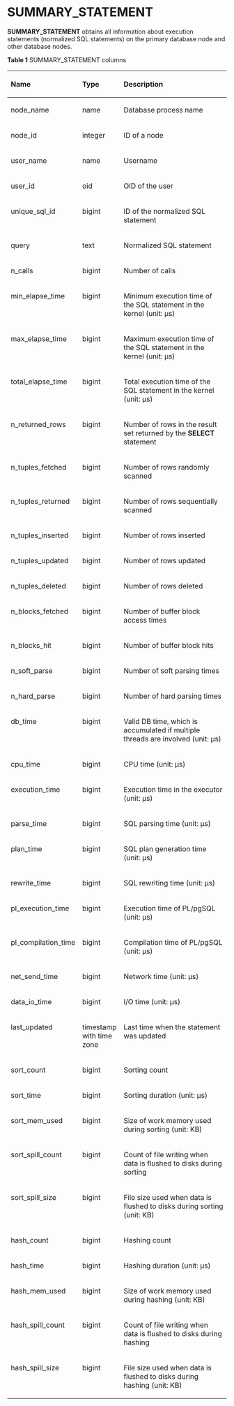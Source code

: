 # SUMMARY\_STATEMENT<a name="EN-US_TOPIC_0289900134"></a>

**SUMMARY\_STATEMENT**  obtains all information about execution statements \(normalized SQL statements\) on the primary database node and other database nodes.

**Table  1**  SUMMARY\_STATEMENT columns

<a name="en-us_topic_0283136803_en-us_topic_0237122655_table1885642955515"></a>
<table><thead align="left"><tr id="en-us_topic_0283136803_en-us_topic_0237122655_row109937298552"><th class="cellrowborder" valign="top" width="26.669999999999998%" id="mcps1.2.4.1.1"><p id="en-us_topic_0283136803_en-us_topic_0237122655_p2993152915559"><a name="en-us_topic_0283136803_en-us_topic_0237122655_p2993152915559"></a><a name="en-us_topic_0283136803_en-us_topic_0237122655_p2993152915559"></a><strong id="b14879059132519"><a name="b14879059132519"></a><a name="b14879059132519"></a>Name</strong></p>
</th>
<th class="cellrowborder" valign="top" width="17.54%" id="mcps1.2.4.1.2"><p id="en-us_topic_0283136803_en-us_topic_0237122655_p18993429135515"><a name="en-us_topic_0283136803_en-us_topic_0237122655_p18993429135515"></a><a name="en-us_topic_0283136803_en-us_topic_0237122655_p18993429135515"></a><strong id="b189211100269"><a name="b189211100269"></a><a name="b189211100269"></a>Type</strong></p>
</th>
<th class="cellrowborder" valign="top" width="55.78999999999999%" id="mcps1.2.4.1.3"><p id="en-us_topic_0283136803_en-us_topic_0237122655_p11993229195514"><a name="en-us_topic_0283136803_en-us_topic_0237122655_p11993229195514"></a><a name="en-us_topic_0283136803_en-us_topic_0237122655_p11993229195514"></a><strong id="b1261961162618"><a name="b1261961162618"></a><a name="b1261961162618"></a>Description</strong></p>
</th>
</tr>
</thead>
<tbody><tr id="en-us_topic_0283136803_en-us_topic_0237122655_row399314299557"><td class="cellrowborder" valign="top" width="26.669999999999998%" headers="mcps1.2.4.1.1 "><p id="en-us_topic_0283136803_en-us_topic_0237122655_p3993122915554"><a name="en-us_topic_0283136803_en-us_topic_0237122655_p3993122915554"></a><a name="en-us_topic_0283136803_en-us_topic_0237122655_p3993122915554"></a>node_name</p>
</td>
<td class="cellrowborder" valign="top" width="17.54%" headers="mcps1.2.4.1.2 "><p id="en-us_topic_0283136803_en-us_topic_0237122655_p199319292552"><a name="en-us_topic_0283136803_en-us_topic_0237122655_p199319292552"></a><a name="en-us_topic_0283136803_en-us_topic_0237122655_p199319292552"></a>name</p>
</td>
<td class="cellrowborder" valign="top" width="55.78999999999999%" headers="mcps1.2.4.1.3 "><p id="en-us_topic_0283136803_en-us_topic_0237122655_p79933290551"><a name="en-us_topic_0283136803_en-us_topic_0237122655_p79933290551"></a><a name="en-us_topic_0283136803_en-us_topic_0237122655_p79933290551"></a>Database process name</p>
</td>
</tr>
<tr id="en-us_topic_0283136803_en-us_topic_0237122655_row1899322917554"><td class="cellrowborder" valign="top" width="26.669999999999998%" headers="mcps1.2.4.1.1 "><p id="en-us_topic_0283136803_en-us_topic_0237122655_p699314290553"><a name="en-us_topic_0283136803_en-us_topic_0237122655_p699314290553"></a><a name="en-us_topic_0283136803_en-us_topic_0237122655_p699314290553"></a>node_id</p>
</td>
<td class="cellrowborder" valign="top" width="17.54%" headers="mcps1.2.4.1.2 "><p id="en-us_topic_0283136803_en-us_topic_0237122655_p39931729165511"><a name="en-us_topic_0283136803_en-us_topic_0237122655_p39931729165511"></a><a name="en-us_topic_0283136803_en-us_topic_0237122655_p39931729165511"></a>integer</p>
</td>
<td class="cellrowborder" valign="top" width="55.78999999999999%" headers="mcps1.2.4.1.3 "><p id="en-us_topic_0283136803_en-us_topic_0237122655_p599372910559"><a name="en-us_topic_0283136803_en-us_topic_0237122655_p599372910559"></a><a name="en-us_topic_0283136803_en-us_topic_0237122655_p599372910559"></a>ID of a node</p>
</td>
</tr>
<tr id="en-us_topic_0283136803_en-us_topic_0237122655_row17993202910557"><td class="cellrowborder" valign="top" width="26.669999999999998%" headers="mcps1.2.4.1.1 "><p id="en-us_topic_0283136803_en-us_topic_0237122655_p11994329205516"><a name="en-us_topic_0283136803_en-us_topic_0237122655_p11994329205516"></a><a name="en-us_topic_0283136803_en-us_topic_0237122655_p11994329205516"></a>user_name</p>
</td>
<td class="cellrowborder" valign="top" width="17.54%" headers="mcps1.2.4.1.2 "><p id="en-us_topic_0283136803_en-us_topic_0237122655_p99941429185510"><a name="en-us_topic_0283136803_en-us_topic_0237122655_p99941429185510"></a><a name="en-us_topic_0283136803_en-us_topic_0237122655_p99941429185510"></a>name</p>
</td>
<td class="cellrowborder" valign="top" width="55.78999999999999%" headers="mcps1.2.4.1.3 "><p id="en-us_topic_0283136803_en-us_topic_0237122655_p1399422912551"><a name="en-us_topic_0283136803_en-us_topic_0237122655_p1399422912551"></a><a name="en-us_topic_0283136803_en-us_topic_0237122655_p1399422912551"></a>Username</p>
</td>
</tr>
<tr id="en-us_topic_0283136803_en-us_topic_0237122655_row20994192911555"><td class="cellrowborder" valign="top" width="26.669999999999998%" headers="mcps1.2.4.1.1 "><p id="en-us_topic_0283136803_en-us_topic_0237122655_p179946295551"><a name="en-us_topic_0283136803_en-us_topic_0237122655_p179946295551"></a><a name="en-us_topic_0283136803_en-us_topic_0237122655_p179946295551"></a>user_id</p>
</td>
<td class="cellrowborder" valign="top" width="17.54%" headers="mcps1.2.4.1.2 "><p id="en-us_topic_0283136803_en-us_topic_0237122655_p149947298552"><a name="en-us_topic_0283136803_en-us_topic_0237122655_p149947298552"></a><a name="en-us_topic_0283136803_en-us_topic_0237122655_p149947298552"></a>oid</p>
</td>
<td class="cellrowborder" valign="top" width="55.78999999999999%" headers="mcps1.2.4.1.3 "><p id="en-us_topic_0283136803_en-us_topic_0237122655_p15994152955511"><a name="en-us_topic_0283136803_en-us_topic_0237122655_p15994152955511"></a><a name="en-us_topic_0283136803_en-us_topic_0237122655_p15994152955511"></a>OID of the user</p>
</td>
</tr>
<tr id="en-us_topic_0283136803_en-us_topic_0237122655_row999402919555"><td class="cellrowborder" valign="top" width="26.669999999999998%" headers="mcps1.2.4.1.1 "><p id="en-us_topic_0283136803_en-us_topic_0237122655_p899411298557"><a name="en-us_topic_0283136803_en-us_topic_0237122655_p899411298557"></a><a name="en-us_topic_0283136803_en-us_topic_0237122655_p899411298557"></a>unique_sql_id</p>
</td>
<td class="cellrowborder" valign="top" width="17.54%" headers="mcps1.2.4.1.2 "><p id="en-us_topic_0283136803_en-us_topic_0237122655_p199944296556"><a name="en-us_topic_0283136803_en-us_topic_0237122655_p199944296556"></a><a name="en-us_topic_0283136803_en-us_topic_0237122655_p199944296556"></a>bigint</p>
</td>
<td class="cellrowborder" valign="top" width="55.78999999999999%" headers="mcps1.2.4.1.3 "><p id="en-us_topic_0283136803_en-us_topic_0237122655_p17994429115511"><a name="en-us_topic_0283136803_en-us_topic_0237122655_p17994429115511"></a><a name="en-us_topic_0283136803_en-us_topic_0237122655_p17994429115511"></a>ID of the normalized SQL statement</p>
</td>
</tr>
<tr id="en-us_topic_0283136803_en-us_topic_0237122655_row1099442918553"><td class="cellrowborder" valign="top" width="26.669999999999998%" headers="mcps1.2.4.1.1 "><p id="en-us_topic_0283136803_en-us_topic_0237122655_p5994132916554"><a name="en-us_topic_0283136803_en-us_topic_0237122655_p5994132916554"></a><a name="en-us_topic_0283136803_en-us_topic_0237122655_p5994132916554"></a>query</p>
</td>
<td class="cellrowborder" valign="top" width="17.54%" headers="mcps1.2.4.1.2 "><p id="en-us_topic_0283136803_en-us_topic_0237122655_p09940294554"><a name="en-us_topic_0283136803_en-us_topic_0237122655_p09940294554"></a><a name="en-us_topic_0283136803_en-us_topic_0237122655_p09940294554"></a>text</p>
</td>
<td class="cellrowborder" valign="top" width="55.78999999999999%" headers="mcps1.2.4.1.3 "><p id="en-us_topic_0283136803_en-us_topic_0237122655_p1399411292550"><a name="en-us_topic_0283136803_en-us_topic_0237122655_p1399411292550"></a><a name="en-us_topic_0283136803_en-us_topic_0237122655_p1399411292550"></a>Normalized SQL statement</p>
</td>
</tr>
<tr id="en-us_topic_0283136803_en-us_topic_0237122655_row15994142965520"><td class="cellrowborder" valign="top" width="26.669999999999998%" headers="mcps1.2.4.1.1 "><p id="en-us_topic_0283136803_en-us_topic_0237122655_p599412297555"><a name="en-us_topic_0283136803_en-us_topic_0237122655_p599412297555"></a><a name="en-us_topic_0283136803_en-us_topic_0237122655_p599412297555"></a>n_calls</p>
</td>
<td class="cellrowborder" valign="top" width="17.54%" headers="mcps1.2.4.1.2 "><p id="en-us_topic_0283136803_en-us_topic_0237122655_p09941829115515"><a name="en-us_topic_0283136803_en-us_topic_0237122655_p09941829115515"></a><a name="en-us_topic_0283136803_en-us_topic_0237122655_p09941829115515"></a>bigint</p>
</td>
<td class="cellrowborder" valign="top" width="55.78999999999999%" headers="mcps1.2.4.1.3 "><p id="en-us_topic_0283136803_en-us_topic_0237122655_p89941329125515"><a name="en-us_topic_0283136803_en-us_topic_0237122655_p89941329125515"></a><a name="en-us_topic_0283136803_en-us_topic_0237122655_p89941329125515"></a>Number of calls</p>
</td>
</tr>
<tr id="en-us_topic_0283136803_en-us_topic_0237122655_row17994329105512"><td class="cellrowborder" valign="top" width="26.669999999999998%" headers="mcps1.2.4.1.1 "><p id="en-us_topic_0283136803_en-us_topic_0237122655_p399492913551"><a name="en-us_topic_0283136803_en-us_topic_0237122655_p399492913551"></a><a name="en-us_topic_0283136803_en-us_topic_0237122655_p399492913551"></a>min_elapse_time</p>
</td>
<td class="cellrowborder" valign="top" width="17.54%" headers="mcps1.2.4.1.2 "><p id="en-us_topic_0283136803_en-us_topic_0237122655_p1499432917555"><a name="en-us_topic_0283136803_en-us_topic_0237122655_p1499432917555"></a><a name="en-us_topic_0283136803_en-us_topic_0237122655_p1499432917555"></a>bigint</p>
</td>
<td class="cellrowborder" valign="top" width="55.78999999999999%" headers="mcps1.2.4.1.3 "><p id="en-us_topic_0283136803_en-us_topic_0237122655_p099413298558"><a name="en-us_topic_0283136803_en-us_topic_0237122655_p099413298558"></a><a name="en-us_topic_0283136803_en-us_topic_0237122655_p099413298558"></a>Minimum execution time of the SQL statement in the kernel (unit: μs)</p>
</td>
</tr>
<tr id="en-us_topic_0283136803_en-us_topic_0237122655_row17994122918553"><td class="cellrowborder" valign="top" width="26.669999999999998%" headers="mcps1.2.4.1.1 "><p id="en-us_topic_0283136803_en-us_topic_0237122655_p1099402975518"><a name="en-us_topic_0283136803_en-us_topic_0237122655_p1099402975518"></a><a name="en-us_topic_0283136803_en-us_topic_0237122655_p1099402975518"></a>max_elapse_time</p>
</td>
<td class="cellrowborder" valign="top" width="17.54%" headers="mcps1.2.4.1.2 "><p id="en-us_topic_0283136803_en-us_topic_0237122655_p199941029125517"><a name="en-us_topic_0283136803_en-us_topic_0237122655_p199941029125517"></a><a name="en-us_topic_0283136803_en-us_topic_0237122655_p199941029125517"></a>bigint</p>
</td>
<td class="cellrowborder" valign="top" width="55.78999999999999%" headers="mcps1.2.4.1.3 "><p id="en-us_topic_0283136803_en-us_topic_0237122655_p199951129155518"><a name="en-us_topic_0283136803_en-us_topic_0237122655_p199951129155518"></a><a name="en-us_topic_0283136803_en-us_topic_0237122655_p199951129155518"></a>Maximum execution time of the SQL statement in the kernel (unit: μs)</p>
</td>
</tr>
<tr id="en-us_topic_0283136803_en-us_topic_0237122655_row199515290559"><td class="cellrowborder" valign="top" width="26.669999999999998%" headers="mcps1.2.4.1.1 "><p id="en-us_topic_0283136803_en-us_topic_0237122655_p2995192910558"><a name="en-us_topic_0283136803_en-us_topic_0237122655_p2995192910558"></a><a name="en-us_topic_0283136803_en-us_topic_0237122655_p2995192910558"></a>total_elapse_time</p>
</td>
<td class="cellrowborder" valign="top" width="17.54%" headers="mcps1.2.4.1.2 "><p id="en-us_topic_0283136803_en-us_topic_0237122655_p11995429135517"><a name="en-us_topic_0283136803_en-us_topic_0237122655_p11995429135517"></a><a name="en-us_topic_0283136803_en-us_topic_0237122655_p11995429135517"></a>bigint</p>
</td>
<td class="cellrowborder" valign="top" width="55.78999999999999%" headers="mcps1.2.4.1.3 "><p id="en-us_topic_0283136803_en-us_topic_0237122655_p79951298551"><a name="en-us_topic_0283136803_en-us_topic_0237122655_p79951298551"></a><a name="en-us_topic_0283136803_en-us_topic_0237122655_p79951298551"></a>Total execution time of the SQL statement in the kernel (unit: μs)</p>
</td>
</tr>
<tr id="en-us_topic_0283136803_en-us_topic_0237122655_row159951129205514"><td class="cellrowborder" valign="top" width="26.669999999999998%" headers="mcps1.2.4.1.1 "><p id="en-us_topic_0283136803_en-us_topic_0237122655_p0995429185512"><a name="en-us_topic_0283136803_en-us_topic_0237122655_p0995429185512"></a><a name="en-us_topic_0283136803_en-us_topic_0237122655_p0995429185512"></a>n_returned_rows</p>
</td>
<td class="cellrowborder" valign="top" width="17.54%" headers="mcps1.2.4.1.2 "><p id="en-us_topic_0283136803_en-us_topic_0237122655_p49950292557"><a name="en-us_topic_0283136803_en-us_topic_0237122655_p49950292557"></a><a name="en-us_topic_0283136803_en-us_topic_0237122655_p49950292557"></a>bigint</p>
</td>
<td class="cellrowborder" valign="top" width="55.78999999999999%" headers="mcps1.2.4.1.3 "><p id="en-us_topic_0283136803_en-us_topic_0237122655_p59951329135517"><a name="en-us_topic_0283136803_en-us_topic_0237122655_p59951329135517"></a><a name="en-us_topic_0283136803_en-us_topic_0237122655_p59951329135517"></a>Number of rows in the result set returned by the <strong id="b12242119152611"><a name="b12242119152611"></a><a name="b12242119152611"></a>SELECT</strong> statement</p>
</td>
</tr>
<tr id="en-us_topic_0283136803_en-us_topic_0237122655_row799532918551"><td class="cellrowborder" valign="top" width="26.669999999999998%" headers="mcps1.2.4.1.1 "><p id="en-us_topic_0283136803_en-us_topic_0237122655_p299532905513"><a name="en-us_topic_0283136803_en-us_topic_0237122655_p299532905513"></a><a name="en-us_topic_0283136803_en-us_topic_0237122655_p299532905513"></a>n_tuples_fetched</p>
</td>
<td class="cellrowborder" valign="top" width="17.54%" headers="mcps1.2.4.1.2 "><p id="en-us_topic_0283136803_en-us_topic_0237122655_p14995172919552"><a name="en-us_topic_0283136803_en-us_topic_0237122655_p14995172919552"></a><a name="en-us_topic_0283136803_en-us_topic_0237122655_p14995172919552"></a>bigint</p>
</td>
<td class="cellrowborder" valign="top" width="55.78999999999999%" headers="mcps1.2.4.1.3 "><p id="en-us_topic_0283136803_en-us_topic_0237122655_p17995132975520"><a name="en-us_topic_0283136803_en-us_topic_0237122655_p17995132975520"></a><a name="en-us_topic_0283136803_en-us_topic_0237122655_p17995132975520"></a>Number of rows randomly scanned</p>
</td>
</tr>
<tr id="en-us_topic_0283136803_en-us_topic_0237122655_row17995132920555"><td class="cellrowborder" valign="top" width="26.669999999999998%" headers="mcps1.2.4.1.1 "><p id="en-us_topic_0283136803_en-us_topic_0237122655_p6995529165518"><a name="en-us_topic_0283136803_en-us_topic_0237122655_p6995529165518"></a><a name="en-us_topic_0283136803_en-us_topic_0237122655_p6995529165518"></a>n_tuples_returned</p>
</td>
<td class="cellrowborder" valign="top" width="17.54%" headers="mcps1.2.4.1.2 "><p id="en-us_topic_0283136803_en-us_topic_0237122655_p499532955517"><a name="en-us_topic_0283136803_en-us_topic_0237122655_p499532955517"></a><a name="en-us_topic_0283136803_en-us_topic_0237122655_p499532955517"></a>bigint</p>
</td>
<td class="cellrowborder" valign="top" width="55.78999999999999%" headers="mcps1.2.4.1.3 "><p id="en-us_topic_0283136803_en-us_topic_0237122655_p1899522955518"><a name="en-us_topic_0283136803_en-us_topic_0237122655_p1899522955518"></a><a name="en-us_topic_0283136803_en-us_topic_0237122655_p1899522955518"></a>Number of rows sequentially scanned</p>
</td>
</tr>
<tr id="en-us_topic_0283136803_en-us_topic_0237122655_row13995182917559"><td class="cellrowborder" valign="top" width="26.669999999999998%" headers="mcps1.2.4.1.1 "><p id="en-us_topic_0283136803_en-us_topic_0237122655_p3995929135514"><a name="en-us_topic_0283136803_en-us_topic_0237122655_p3995929135514"></a><a name="en-us_topic_0283136803_en-us_topic_0237122655_p3995929135514"></a>n_tuples_inserted</p>
</td>
<td class="cellrowborder" valign="top" width="17.54%" headers="mcps1.2.4.1.2 "><p id="en-us_topic_0283136803_en-us_topic_0237122655_p699572920552"><a name="en-us_topic_0283136803_en-us_topic_0237122655_p699572920552"></a><a name="en-us_topic_0283136803_en-us_topic_0237122655_p699572920552"></a>bigint</p>
</td>
<td class="cellrowborder" valign="top" width="55.78999999999999%" headers="mcps1.2.4.1.3 "><p id="en-us_topic_0283136803_en-us_topic_0237122655_p0995122905513"><a name="en-us_topic_0283136803_en-us_topic_0237122655_p0995122905513"></a><a name="en-us_topic_0283136803_en-us_topic_0237122655_p0995122905513"></a>Number of rows inserted</p>
</td>
</tr>
<tr id="en-us_topic_0283136803_en-us_topic_0237122655_row1399514296553"><td class="cellrowborder" valign="top" width="26.669999999999998%" headers="mcps1.2.4.1.1 "><p id="en-us_topic_0283136803_en-us_topic_0237122655_p18995202915558"><a name="en-us_topic_0283136803_en-us_topic_0237122655_p18995202915558"></a><a name="en-us_topic_0283136803_en-us_topic_0237122655_p18995202915558"></a>n_tuples_updated</p>
</td>
<td class="cellrowborder" valign="top" width="17.54%" headers="mcps1.2.4.1.2 "><p id="en-us_topic_0283136803_en-us_topic_0237122655_p89951729155510"><a name="en-us_topic_0283136803_en-us_topic_0237122655_p89951729155510"></a><a name="en-us_topic_0283136803_en-us_topic_0237122655_p89951729155510"></a>bigint</p>
</td>
<td class="cellrowborder" valign="top" width="55.78999999999999%" headers="mcps1.2.4.1.3 "><p id="en-us_topic_0283136803_en-us_topic_0237122655_p119964296553"><a name="en-us_topic_0283136803_en-us_topic_0237122655_p119964296553"></a><a name="en-us_topic_0283136803_en-us_topic_0237122655_p119964296553"></a>Number of rows updated</p>
</td>
</tr>
<tr id="en-us_topic_0283136803_en-us_topic_0237122655_row7996112975515"><td class="cellrowborder" valign="top" width="26.669999999999998%" headers="mcps1.2.4.1.1 "><p id="en-us_topic_0283136803_en-us_topic_0237122655_p999642915553"><a name="en-us_topic_0283136803_en-us_topic_0237122655_p999642915553"></a><a name="en-us_topic_0283136803_en-us_topic_0237122655_p999642915553"></a>n_tuples_deleted</p>
</td>
<td class="cellrowborder" valign="top" width="17.54%" headers="mcps1.2.4.1.2 "><p id="en-us_topic_0283136803_en-us_topic_0237122655_p79961629195518"><a name="en-us_topic_0283136803_en-us_topic_0237122655_p79961629195518"></a><a name="en-us_topic_0283136803_en-us_topic_0237122655_p79961629195518"></a>bigint</p>
</td>
<td class="cellrowborder" valign="top" width="55.78999999999999%" headers="mcps1.2.4.1.3 "><p id="en-us_topic_0283136803_en-us_topic_0237122655_p3996529205512"><a name="en-us_topic_0283136803_en-us_topic_0237122655_p3996529205512"></a><a name="en-us_topic_0283136803_en-us_topic_0237122655_p3996529205512"></a>Number of rows deleted</p>
</td>
</tr>
<tr id="en-us_topic_0283136803_en-us_topic_0237122655_row1699622917551"><td class="cellrowborder" valign="top" width="26.669999999999998%" headers="mcps1.2.4.1.1 "><p id="en-us_topic_0283136803_en-us_topic_0237122655_p1799662919559"><a name="en-us_topic_0283136803_en-us_topic_0237122655_p1799662919559"></a><a name="en-us_topic_0283136803_en-us_topic_0237122655_p1799662919559"></a>n_blocks_fetched</p>
</td>
<td class="cellrowborder" valign="top" width="17.54%" headers="mcps1.2.4.1.2 "><p id="en-us_topic_0283136803_en-us_topic_0237122655_p13996182910557"><a name="en-us_topic_0283136803_en-us_topic_0237122655_p13996182910557"></a><a name="en-us_topic_0283136803_en-us_topic_0237122655_p13996182910557"></a>bigint</p>
</td>
<td class="cellrowborder" valign="top" width="55.78999999999999%" headers="mcps1.2.4.1.3 "><p id="en-us_topic_0283136803_en-us_topic_0237122655_p1599612299550"><a name="en-us_topic_0283136803_en-us_topic_0237122655_p1599612299550"></a><a name="en-us_topic_0283136803_en-us_topic_0237122655_p1599612299550"></a>Number of buffer block access times</p>
</td>
</tr>
<tr id="en-us_topic_0283136803_en-us_topic_0237122655_row99961729175518"><td class="cellrowborder" valign="top" width="26.669999999999998%" headers="mcps1.2.4.1.1 "><p id="en-us_topic_0283136803_en-us_topic_0237122655_p10996429205517"><a name="en-us_topic_0283136803_en-us_topic_0237122655_p10996429205517"></a><a name="en-us_topic_0283136803_en-us_topic_0237122655_p10996429205517"></a>n_blocks_hit</p>
</td>
<td class="cellrowborder" valign="top" width="17.54%" headers="mcps1.2.4.1.2 "><p id="en-us_topic_0283136803_en-us_topic_0237122655_p1996112985512"><a name="en-us_topic_0283136803_en-us_topic_0237122655_p1996112985512"></a><a name="en-us_topic_0283136803_en-us_topic_0237122655_p1996112985512"></a>bigint</p>
</td>
<td class="cellrowborder" valign="top" width="55.78999999999999%" headers="mcps1.2.4.1.3 "><p id="en-us_topic_0283136803_en-us_topic_0237122655_p11996142945515"><a name="en-us_topic_0283136803_en-us_topic_0237122655_p11996142945515"></a><a name="en-us_topic_0283136803_en-us_topic_0237122655_p11996142945515"></a>Number of buffer block hits</p>
</td>
</tr>
<tr id="en-us_topic_0283136803_en-us_topic_0237122655_row189962029105511"><td class="cellrowborder" valign="top" width="26.669999999999998%" headers="mcps1.2.4.1.1 "><p id="en-us_topic_0283136803_en-us_topic_0237122655_p10996122915516"><a name="en-us_topic_0283136803_en-us_topic_0237122655_p10996122915516"></a><a name="en-us_topic_0283136803_en-us_topic_0237122655_p10996122915516"></a>n_soft_parse</p>
</td>
<td class="cellrowborder" valign="top" width="17.54%" headers="mcps1.2.4.1.2 "><p id="en-us_topic_0283136803_en-us_topic_0237122655_p799622915559"><a name="en-us_topic_0283136803_en-us_topic_0237122655_p799622915559"></a><a name="en-us_topic_0283136803_en-us_topic_0237122655_p799622915559"></a>bigint</p>
</td>
<td class="cellrowborder" valign="top" width="55.78999999999999%" headers="mcps1.2.4.1.3 "><p id="en-us_topic_0283136803_en-us_topic_0237122655_p999619294555"><a name="en-us_topic_0283136803_en-us_topic_0237122655_p999619294555"></a><a name="en-us_topic_0283136803_en-us_topic_0237122655_p999619294555"></a>Number of soft parsing times</p>
</td>
</tr>
<tr id="en-us_topic_0283136803_en-us_topic_0237122655_row199622915556"><td class="cellrowborder" valign="top" width="26.669999999999998%" headers="mcps1.2.4.1.1 "><p id="en-us_topic_0283136803_en-us_topic_0237122655_p14996192920550"><a name="en-us_topic_0283136803_en-us_topic_0237122655_p14996192920550"></a><a name="en-us_topic_0283136803_en-us_topic_0237122655_p14996192920550"></a>n_hard_parse</p>
</td>
<td class="cellrowborder" valign="top" width="17.54%" headers="mcps1.2.4.1.2 "><p id="en-us_topic_0283136803_en-us_topic_0237122655_p149960297559"><a name="en-us_topic_0283136803_en-us_topic_0237122655_p149960297559"></a><a name="en-us_topic_0283136803_en-us_topic_0237122655_p149960297559"></a>bigint</p>
</td>
<td class="cellrowborder" valign="top" width="55.78999999999999%" headers="mcps1.2.4.1.3 "><p id="en-us_topic_0283136803_en-us_topic_0237122655_p0996029145510"><a name="en-us_topic_0283136803_en-us_topic_0237122655_p0996029145510"></a><a name="en-us_topic_0283136803_en-us_topic_0237122655_p0996029145510"></a>Number of hard parsing times</p>
</td>
</tr>
<tr id="en-us_topic_0283136803_en-us_topic_0237122655_row10996152995515"><td class="cellrowborder" valign="top" width="26.669999999999998%" headers="mcps1.2.4.1.1 "><p id="en-us_topic_0283136803_en-us_topic_0237122655_p4996142910552"><a name="en-us_topic_0283136803_en-us_topic_0237122655_p4996142910552"></a><a name="en-us_topic_0283136803_en-us_topic_0237122655_p4996142910552"></a>db_time</p>
</td>
<td class="cellrowborder" valign="top" width="17.54%" headers="mcps1.2.4.1.2 "><p id="en-us_topic_0283136803_en-us_topic_0237122655_p149961229135516"><a name="en-us_topic_0283136803_en-us_topic_0237122655_p149961229135516"></a><a name="en-us_topic_0283136803_en-us_topic_0237122655_p149961229135516"></a>bigint</p>
</td>
<td class="cellrowborder" valign="top" width="55.78999999999999%" headers="mcps1.2.4.1.3 "><p id="en-us_topic_0283136803_en-us_topic_0237122655_p20996152975513"><a name="en-us_topic_0283136803_en-us_topic_0237122655_p20996152975513"></a><a name="en-us_topic_0283136803_en-us_topic_0237122655_p20996152975513"></a>Valid DB time, which is accumulated if multiple threads are involved (unit: μs)</p>
</td>
</tr>
<tr id="en-us_topic_0283136803_en-us_topic_0237122655_row0996102925515"><td class="cellrowborder" valign="top" width="26.669999999999998%" headers="mcps1.2.4.1.1 "><p id="en-us_topic_0283136803_en-us_topic_0237122655_p109971929195517"><a name="en-us_topic_0283136803_en-us_topic_0237122655_p109971929195517"></a><a name="en-us_topic_0283136803_en-us_topic_0237122655_p109971929195517"></a>cpu_time</p>
</td>
<td class="cellrowborder" valign="top" width="17.54%" headers="mcps1.2.4.1.2 "><p id="en-us_topic_0283136803_en-us_topic_0237122655_p1299772919551"><a name="en-us_topic_0283136803_en-us_topic_0237122655_p1299772919551"></a><a name="en-us_topic_0283136803_en-us_topic_0237122655_p1299772919551"></a>bigint</p>
</td>
<td class="cellrowborder" valign="top" width="55.78999999999999%" headers="mcps1.2.4.1.3 "><p id="en-us_topic_0283136803_en-us_topic_0237122655_p79971129135518"><a name="en-us_topic_0283136803_en-us_topic_0237122655_p79971129135518"></a><a name="en-us_topic_0283136803_en-us_topic_0237122655_p79971129135518"></a>CPU time (unit: μs)</p>
</td>
</tr>
<tr id="en-us_topic_0283136803_en-us_topic_0237122655_row1299712916558"><td class="cellrowborder" valign="top" width="26.669999999999998%" headers="mcps1.2.4.1.1 "><p id="en-us_topic_0283136803_en-us_topic_0237122655_p1499712911552"><a name="en-us_topic_0283136803_en-us_topic_0237122655_p1499712911552"></a><a name="en-us_topic_0283136803_en-us_topic_0237122655_p1499712911552"></a>execution_time</p>
</td>
<td class="cellrowborder" valign="top" width="17.54%" headers="mcps1.2.4.1.2 "><p id="en-us_topic_0283136803_en-us_topic_0237122655_p1299772945516"><a name="en-us_topic_0283136803_en-us_topic_0237122655_p1299772945516"></a><a name="en-us_topic_0283136803_en-us_topic_0237122655_p1299772945516"></a>bigint</p>
</td>
<td class="cellrowborder" valign="top" width="55.78999999999999%" headers="mcps1.2.4.1.3 "><p id="en-us_topic_0283136803_en-us_topic_0237122655_p99971529165519"><a name="en-us_topic_0283136803_en-us_topic_0237122655_p99971529165519"></a><a name="en-us_topic_0283136803_en-us_topic_0237122655_p99971529165519"></a>Execution time in the executor (unit: μs)</p>
</td>
</tr>
<tr id="en-us_topic_0283136803_en-us_topic_0237122655_row17997629205512"><td class="cellrowborder" valign="top" width="26.669999999999998%" headers="mcps1.2.4.1.1 "><p id="en-us_topic_0283136803_en-us_topic_0237122655_p16997132975512"><a name="en-us_topic_0283136803_en-us_topic_0237122655_p16997132975512"></a><a name="en-us_topic_0283136803_en-us_topic_0237122655_p16997132975512"></a>parse_time</p>
</td>
<td class="cellrowborder" valign="top" width="17.54%" headers="mcps1.2.4.1.2 "><p id="en-us_topic_0283136803_en-us_topic_0237122655_p1499712995517"><a name="en-us_topic_0283136803_en-us_topic_0237122655_p1499712995517"></a><a name="en-us_topic_0283136803_en-us_topic_0237122655_p1499712995517"></a>bigint</p>
</td>
<td class="cellrowborder" valign="top" width="55.78999999999999%" headers="mcps1.2.4.1.3 "><p id="en-us_topic_0283136803_en-us_topic_0237122655_p1099719295558"><a name="en-us_topic_0283136803_en-us_topic_0237122655_p1099719295558"></a><a name="en-us_topic_0283136803_en-us_topic_0237122655_p1099719295558"></a>SQL parsing time (unit: μs)</p>
</td>
</tr>
<tr id="en-us_topic_0283136803_en-us_topic_0237122655_row1399710294556"><td class="cellrowborder" valign="top" width="26.669999999999998%" headers="mcps1.2.4.1.1 "><p id="en-us_topic_0283136803_en-us_topic_0237122655_p69978293552"><a name="en-us_topic_0283136803_en-us_topic_0237122655_p69978293552"></a><a name="en-us_topic_0283136803_en-us_topic_0237122655_p69978293552"></a>plan_time</p>
</td>
<td class="cellrowborder" valign="top" width="17.54%" headers="mcps1.2.4.1.2 "><p id="en-us_topic_0283136803_en-us_topic_0237122655_p599752915520"><a name="en-us_topic_0283136803_en-us_topic_0237122655_p599752915520"></a><a name="en-us_topic_0283136803_en-us_topic_0237122655_p599752915520"></a>bigint</p>
</td>
<td class="cellrowborder" valign="top" width="55.78999999999999%" headers="mcps1.2.4.1.3 "><p id="en-us_topic_0283136803_en-us_topic_0237122655_p899722916556"><a name="en-us_topic_0283136803_en-us_topic_0237122655_p899722916556"></a><a name="en-us_topic_0283136803_en-us_topic_0237122655_p899722916556"></a>SQL plan generation time (unit: μs)</p>
</td>
</tr>
<tr id="en-us_topic_0283136803_en-us_topic_0237122655_row13997229185514"><td class="cellrowborder" valign="top" width="26.669999999999998%" headers="mcps1.2.4.1.1 "><p id="en-us_topic_0283136803_en-us_topic_0237122655_p099722914555"><a name="en-us_topic_0283136803_en-us_topic_0237122655_p099722914555"></a><a name="en-us_topic_0283136803_en-us_topic_0237122655_p099722914555"></a>rewrite_time</p>
</td>
<td class="cellrowborder" valign="top" width="17.54%" headers="mcps1.2.4.1.2 "><p id="en-us_topic_0283136803_en-us_topic_0237122655_p999762935516"><a name="en-us_topic_0283136803_en-us_topic_0237122655_p999762935516"></a><a name="en-us_topic_0283136803_en-us_topic_0237122655_p999762935516"></a>bigint</p>
</td>
<td class="cellrowborder" valign="top" width="55.78999999999999%" headers="mcps1.2.4.1.3 "><p id="en-us_topic_0283136803_en-us_topic_0237122655_p49979297554"><a name="en-us_topic_0283136803_en-us_topic_0237122655_p49979297554"></a><a name="en-us_topic_0283136803_en-us_topic_0237122655_p49979297554"></a>SQL rewriting time (unit: μs)</p>
</td>
</tr>
<tr id="en-us_topic_0283136803_en-us_topic_0237122655_row99971829165520"><td class="cellrowborder" valign="top" width="26.669999999999998%" headers="mcps1.2.4.1.1 "><p id="en-us_topic_0283136803_en-us_topic_0237122655_p3997182917551"><a name="en-us_topic_0283136803_en-us_topic_0237122655_p3997182917551"></a><a name="en-us_topic_0283136803_en-us_topic_0237122655_p3997182917551"></a>pl_execution_time</p>
</td>
<td class="cellrowborder" valign="top" width="17.54%" headers="mcps1.2.4.1.2 "><p id="en-us_topic_0283136803_en-us_topic_0237122655_p1699762915510"><a name="en-us_topic_0283136803_en-us_topic_0237122655_p1699762915510"></a><a name="en-us_topic_0283136803_en-us_topic_0237122655_p1699762915510"></a>bigint</p>
</td>
<td class="cellrowborder" valign="top" width="55.78999999999999%" headers="mcps1.2.4.1.3 "><p id="en-us_topic_0283136803_en-us_topic_0237122655_p19977294553"><a name="en-us_topic_0283136803_en-us_topic_0237122655_p19977294553"></a><a name="en-us_topic_0283136803_en-us_topic_0237122655_p19977294553"></a>Execution time of PL/pgSQL (unit: μs)</p>
</td>
</tr>
<tr id="en-us_topic_0283136803_en-us_topic_0237122655_row1799717299557"><td class="cellrowborder" valign="top" width="26.669999999999998%" headers="mcps1.2.4.1.1 "><p id="en-us_topic_0283136803_en-us_topic_0237122655_p1399712297550"><a name="en-us_topic_0283136803_en-us_topic_0237122655_p1399712297550"></a><a name="en-us_topic_0283136803_en-us_topic_0237122655_p1399712297550"></a>pl_compilation_time</p>
</td>
<td class="cellrowborder" valign="top" width="17.54%" headers="mcps1.2.4.1.2 "><p id="en-us_topic_0283136803_en-us_topic_0237122655_p12998152910551"><a name="en-us_topic_0283136803_en-us_topic_0237122655_p12998152910551"></a><a name="en-us_topic_0283136803_en-us_topic_0237122655_p12998152910551"></a>bigint</p>
</td>
<td class="cellrowborder" valign="top" width="55.78999999999999%" headers="mcps1.2.4.1.3 "><p id="en-us_topic_0283136803_en-us_topic_0237122655_p1699820292553"><a name="en-us_topic_0283136803_en-us_topic_0237122655_p1699820292553"></a><a name="en-us_topic_0283136803_en-us_topic_0237122655_p1699820292553"></a>Compilation time of PL/pgSQL (unit: μs)</p>
</td>
</tr>
<tr id="en-us_topic_0283136803_en-us_topic_0237122655_row1699832913554"><td class="cellrowborder" valign="top" width="26.669999999999998%" headers="mcps1.2.4.1.1 "><p id="en-us_topic_0283136803_en-us_topic_0237122655_p19998529185511"><a name="en-us_topic_0283136803_en-us_topic_0237122655_p19998529185511"></a><a name="en-us_topic_0283136803_en-us_topic_0237122655_p19998529185511"></a>net_send_time</p>
</td>
<td class="cellrowborder" valign="top" width="17.54%" headers="mcps1.2.4.1.2 "><p id="en-us_topic_0283136803_en-us_topic_0237122655_p179981329175511"><a name="en-us_topic_0283136803_en-us_topic_0237122655_p179981329175511"></a><a name="en-us_topic_0283136803_en-us_topic_0237122655_p179981329175511"></a>bigint</p>
</td>
<td class="cellrowborder" valign="top" width="55.78999999999999%" headers="mcps1.2.4.1.3 "><p id="en-us_topic_0283136803_en-us_topic_0237122655_p399872919553"><a name="en-us_topic_0283136803_en-us_topic_0237122655_p399872919553"></a><a name="en-us_topic_0283136803_en-us_topic_0237122655_p399872919553"></a>Network time (unit: μs)</p>
</td>
</tr>
<tr id="en-us_topic_0283136803_en-us_topic_0237122655_row5998122915513"><td class="cellrowborder" valign="top" width="26.669999999999998%" headers="mcps1.2.4.1.1 "><p id="en-us_topic_0283136803_en-us_topic_0237122655_p99981529145514"><a name="en-us_topic_0283136803_en-us_topic_0237122655_p99981529145514"></a><a name="en-us_topic_0283136803_en-us_topic_0237122655_p99981529145514"></a>data_io_time</p>
</td>
<td class="cellrowborder" valign="top" width="17.54%" headers="mcps1.2.4.1.2 "><p id="en-us_topic_0283136803_en-us_topic_0237122655_p1499816296559"><a name="en-us_topic_0283136803_en-us_topic_0237122655_p1499816296559"></a><a name="en-us_topic_0283136803_en-us_topic_0237122655_p1499816296559"></a>bigint</p>
</td>
<td class="cellrowborder" valign="top" width="55.78999999999999%" headers="mcps1.2.4.1.3 "><p id="en-us_topic_0283136803_en-us_topic_0237122655_p1799872965520"><a name="en-us_topic_0283136803_en-us_topic_0237122655_p1799872965520"></a><a name="en-us_topic_0283136803_en-us_topic_0237122655_p1799872965520"></a>I/O time (unit: μs)</p>
</td>
</tr>
<tr id="row97389591219"><td class="cellrowborder" valign="top" width="26.669999999999998%" headers="mcps1.2.4.1.1 "><p id="p9214257135413"><a name="p9214257135413"></a><a name="p9214257135413"></a>last_updated</p>
</td>
<td class="cellrowborder" valign="top" width="17.54%" headers="mcps1.2.4.1.2 "><p id="p5214257155418"><a name="p5214257155418"></a><a name="p5214257155418"></a>timestamp with time zone</p>
</td>
<td class="cellrowborder" valign="top" width="55.78999999999999%" headers="mcps1.2.4.1.3 "><p id="p2021410575548"><a name="p2021410575548"></a><a name="p2021410575548"></a>Last time when the statement was updated</p>
</td>
</tr>
<tr id="row35066554125"><td class="cellrowborder" valign="top" width="26.669999999999998%" headers="mcps1.2.4.1.1 "><p id="p383015593117"><a name="p383015593117"></a><a name="p383015593117"></a>sort_count</p>
</td>
<td class="cellrowborder" valign="top" width="17.54%" headers="mcps1.2.4.1.2 "><p id="p1283015951115"><a name="p1283015951115"></a><a name="p1283015951115"></a>bigint</p>
</td>
<td class="cellrowborder" valign="top" width="55.78999999999999%" headers="mcps1.2.4.1.3 "><p id="p138301159171120"><a name="p138301159171120"></a><a name="p138301159171120"></a>Sorting count</p>
</td>
</tr>
<tr id="row85061555181217"><td class="cellrowborder" valign="top" width="26.669999999999998%" headers="mcps1.2.4.1.1 "><p id="p18301559171120"><a name="p18301559171120"></a><a name="p18301559171120"></a>sort_time</p>
</td>
<td class="cellrowborder" valign="top" width="17.54%" headers="mcps1.2.4.1.2 "><p id="p583025919115"><a name="p583025919115"></a><a name="p583025919115"></a>bigint</p>
</td>
<td class="cellrowborder" valign="top" width="55.78999999999999%" headers="mcps1.2.4.1.3 "><p id="p1683085941119"><a name="p1683085941119"></a><a name="p1683085941119"></a>Sorting duration (unit: μs) </p>
</td>
</tr>
<tr id="row3506135515127"><td class="cellrowborder" valign="top" width="26.669999999999998%" headers="mcps1.2.4.1.1 "><p id="p118301591110"><a name="p118301591110"></a><a name="p118301591110"></a>sort_mem_used</p>
</td>
<td class="cellrowborder" valign="top" width="17.54%" headers="mcps1.2.4.1.2 "><p id="p983019595111"><a name="p983019595111"></a><a name="p983019595111"></a>bigint</p>
</td>
<td class="cellrowborder" valign="top" width="55.78999999999999%" headers="mcps1.2.4.1.3 "><p id="p4830155916110"><a name="p4830155916110"></a><a name="p4830155916110"></a>Size of work memory used during sorting (unit: KB)</p>
</td>
</tr>
<tr id="row1750616551121"><td class="cellrowborder" valign="top" width="26.669999999999998%" headers="mcps1.2.4.1.1 "><p id="p28301059101117"><a name="p28301059101117"></a><a name="p28301059101117"></a>sort_spill_count</p>
</td>
<td class="cellrowborder" valign="top" width="17.54%" headers="mcps1.2.4.1.2 "><p id="p13830165910117"><a name="p13830165910117"></a><a name="p13830165910117"></a>bigint</p>
</td>
<td class="cellrowborder" valign="top" width="55.78999999999999%" headers="mcps1.2.4.1.3 "><p id="p1883075971117"><a name="p1883075971117"></a><a name="p1883075971117"></a>Count of file writing when data is flushed to disks during sorting</p>
</td>
</tr>
<tr id="row125069552122"><td class="cellrowborder" valign="top" width="26.669999999999998%" headers="mcps1.2.4.1.1 "><p id="p1183015592119"><a name="p1183015592119"></a><a name="p1183015592119"></a>sort_spill_size</p>
</td>
<td class="cellrowborder" valign="top" width="17.54%" headers="mcps1.2.4.1.2 "><p id="p183065971112"><a name="p183065971112"></a><a name="p183065971112"></a>bigint</p>
</td>
<td class="cellrowborder" valign="top" width="55.78999999999999%" headers="mcps1.2.4.1.3 "><p id="p48302059111118"><a name="p48302059111118"></a><a name="p48302059111118"></a>File size used when data is flushed to disks during sorting (unit: KB)</p>
</td>
</tr>
<tr id="row85051955111218"><td class="cellrowborder" valign="top" width="26.669999999999998%" headers="mcps1.2.4.1.1 "><p id="p1083045911118"><a name="p1083045911118"></a><a name="p1083045911118"></a>hash_count</p>
</td>
<td class="cellrowborder" valign="top" width="17.54%" headers="mcps1.2.4.1.2 "><p id="p28301359151112"><a name="p28301359151112"></a><a name="p28301359151112"></a>bigint</p>
</td>
<td class="cellrowborder" valign="top" width="55.78999999999999%" headers="mcps1.2.4.1.3 "><p id="p158311459131119"><a name="p158311459131119"></a><a name="p158311459131119"></a>Hashing count</p>
</td>
</tr>
<tr id="row750520554129"><td class="cellrowborder" valign="top" width="26.669999999999998%" headers="mcps1.2.4.1.1 "><p id="p11831459101115"><a name="p11831459101115"></a><a name="p11831459101115"></a>hash_time</p>
</td>
<td class="cellrowborder" valign="top" width="17.54%" headers="mcps1.2.4.1.2 "><p id="p683195917112"><a name="p683195917112"></a><a name="p683195917112"></a>bigint</p>
</td>
<td class="cellrowborder" valign="top" width="55.78999999999999%" headers="mcps1.2.4.1.3 "><p id="p13831135971120"><a name="p13831135971120"></a><a name="p13831135971120"></a>Hashing duration (unit: μs)</p>
</td>
</tr>
<tr id="row11505135515126"><td class="cellrowborder" valign="top" width="26.669999999999998%" headers="mcps1.2.4.1.1 "><p id="p4831145901111"><a name="p4831145901111"></a><a name="p4831145901111"></a>hash_mem_used</p>
</td>
<td class="cellrowborder" valign="top" width="17.54%" headers="mcps1.2.4.1.2 "><p id="p13831125912115"><a name="p13831125912115"></a><a name="p13831125912115"></a>bigint</p>
</td>
<td class="cellrowborder" valign="top" width="55.78999999999999%" headers="mcps1.2.4.1.3 "><p id="p7831205991111"><a name="p7831205991111"></a><a name="p7831205991111"></a>Size of work memory used during hashing (unit: KB)</p>
</td>
</tr>
<tr id="row750595571215"><td class="cellrowborder" valign="top" width="26.669999999999998%" headers="mcps1.2.4.1.1 "><p id="p1583118599116"><a name="p1583118599116"></a><a name="p1583118599116"></a>hash_spill_count</p>
</td>
<td class="cellrowborder" valign="top" width="17.54%" headers="mcps1.2.4.1.2 "><p id="p7831115961117"><a name="p7831115961117"></a><a name="p7831115961117"></a>bigint</p>
</td>
<td class="cellrowborder" valign="top" width="55.78999999999999%" headers="mcps1.2.4.1.3 "><p id="p19831135921119"><a name="p19831135921119"></a><a name="p19831135921119"></a>Count of file writing when data is flushed to disks during hashing</p>
</td>
</tr>
<tr id="row050425519126"><td class="cellrowborder" valign="top" width="26.669999999999998%" headers="mcps1.2.4.1.1 "><p id="p11831159191112"><a name="p11831159191112"></a><a name="p11831159191112"></a>hash_spill_size</p>
</td>
<td class="cellrowborder" valign="top" width="17.54%" headers="mcps1.2.4.1.2 "><p id="p48312598118"><a name="p48312598118"></a><a name="p48312598118"></a>bigint</p>
</td>
<td class="cellrowborder" valign="top" width="55.78999999999999%" headers="mcps1.2.4.1.3 "><p id="p9831459101120"><a name="p9831459101120"></a><a name="p9831459101120"></a>File size used when data is flushed to disks during hashing (unit: KB)</p>
</td>
</tr>
</tbody>
</table>

